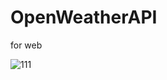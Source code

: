 # OpenWeatherAPI
for web


![111](https://user-images.githubusercontent.com/52855326/223036081-434a97eb-36e7-472c-848e-a5d13f8166d7.png)
